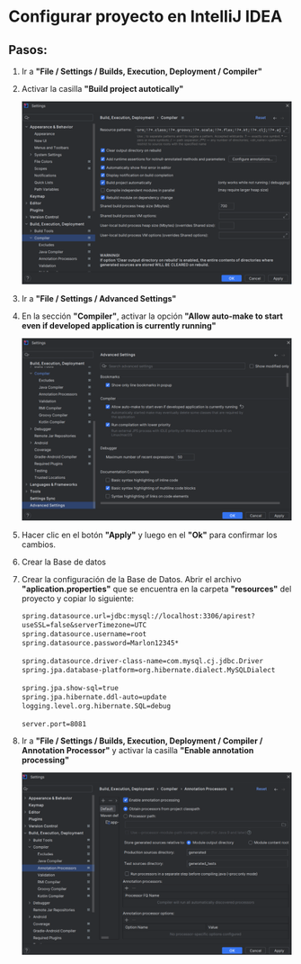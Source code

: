 # Configurar proyecto en IntelliJ IDEA

## Pasos:

1. Ir a **"File / Settings / Builds, Execution, Deployment / Compiler"**

2. Activar la casilla **"Build project autotically"**

	![](./images/buildProjectAutomatically.png)

3. Ir a **"File / Settings / Advanced Settings"**

4. En la sección **"Compiler"**, activar la opción **"Allow auto-make to start even if developed application is currently running"**

	![](./images/advancedSettings.png)

5.	Hacer clic en el botón **"Apply"** y luego en el **"Ok"** para confirmar los cambios. 

6. Crear la Base de datos

7. Crear la configuración de la Base de Datos.  Abrir el archivo **"aplication.properties"** que se encuentra en la carpeta **"resources"** del proyecto y copiar lo siguiente:

	```
	spring.datasource.url=jdbc:mysql://localhost:3306/apirest?useSSL=false&serverTimezone=UTC
	spring.datasource.username=root
	spring.datasource.password=Marlon12345*

	spring.datasource.driver-class-name=com.mysql.cj.jdbc.Driver
	spring.jpa.database-platform=org.hibernate.dialect.MySQLDialect

	spring.jpa.show-sql=true
	spring.jpa.hibernate.ddl-auto=update
	logging.level.org.hibernate.SQL=debug

	server.port=8081
	```

8. Ir a **"File / Settings / Builds, Execution, Deployment / Compiler / Annotation Processor"** y activar la casilla **"Enable annotation processing"**

	![](./images/annotationProcessors.png)




